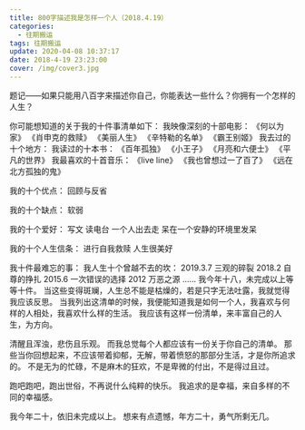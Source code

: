```yaml
---
title: 800字描述我是怎样一个人（2018.4.19）
categories:
  - 往期搬运
tags: 往期搬运
update: 2020-04-08 10:37:17
date: 2018-4-19 23:23:00
cover: /img/cover3.jpg
---
```



题记——如果只能用八百字来描述你自己，你能表达一些什么？你拥有一个怎样的人生？

你可能想知道的关于我的十件事清单如下：
我映像深刻的十部电影：
《何以为家》
《肖申克的救赎》
《美丽人生》
《辛特勒的名单》
《霸王别姬》
我去过的十个地方：
我读过的十本书：
《百年孤独》
《小王子》
《月亮和六便士》
《平凡的世界》
我最喜欢的十首音乐：
《live line》
《我也曾想过一了百了》
《远在北方孤独的鬼》

我的十个优点：
回顾与反省

我的十个缺点：
软弱


我的十个爱好：
写文
读电台
一个人出去走
呆在一个安静的环境里发呆

我的十个人生信条：
进行自我救赎
人生很美好


我十件最难忘的事：
我人生十个曾越不去的坎：
2019.3.7 三观的碎裂
2018.2 自尊的挣扎
2015.6 一次错误的选择
2012 万恶之源
......
我今年十八，未完成以上等等十件。
当这些变得斑斓，人生总不能是枯燥的，若是只字无法吐露，我就觉得我应该反思。
当我列出这清单的时候，我便能知道我是如何一个人，我喜欢与何样的人相处，我喜欢什么样的生活。
我应该有这样一份清单，来丰富自己的人生，为方向。

清醒且浑浊，悲伤且乐观。
而我总觉每个人都应该有一份关于你自己的清单。
那些当你回想起来，不应该带着抑郁，无解，带着愤怒的那部分生活，才是你所追求的。
不是无为的忙碌，不是麻木的狂欢，不是卑微的付出，不是得过且过。

跑吧跑吧，跑出世俗，不再说什么纯粹的快乐。
我追求的是幸福，来自多样的不同的幸福感。

我今年二十，依旧未完成以上。
想来有点遗憾，年方二十，勇气所剩无几。  


